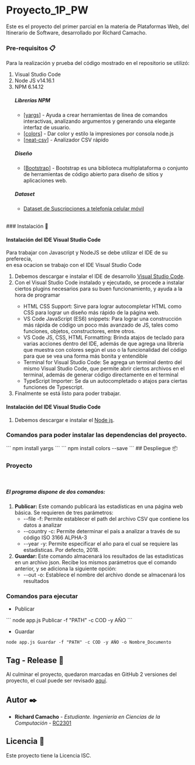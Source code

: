 # Proyecto_1P_PW
Este es el proyecto del primer parcial en la materia de Plataformas Web, del Itinerario de Software, desarrollado por Richard Camacho.
### Pre-requisitos 📋
Para la realización y prueba del código mostrado en el repositorio se utilizó:
<ol>
  <li>Visual Studio Code</li>
  <li>Node JS  v14.16.1</li>
  <li>NPM 6.14.12</li>
  <h5> Librerías NPM </h5>
<ul><li> [<a href="https://www.npmjs.com/package/yargs">yargs</a>] - Ayuda a crear herramientas de línea de comandos interactivas, analizando argumentos y generando una elegante interfaz de usuario.</li>
<li> [<a href="https://www.npmjs.com/package/colors">colors</a>] - Dar color y estilo la impresiones por consola node.js</li>
<li> [<a href="https://www.npmjs.com/package/neat-csv">neat-csv</a>] - Analizador CSV rápido</li></ul>
  <h5>Diseño</h5>
<ul><li>[<a href="https://getbootstrap.com/">Bootstrap</a>] - Bootstrap es una biblioteca multiplataforma o conjunto de herramientas de código abierto para diseño de sitios y aplicaciones web.</li>
</ul><h5> Dataset </h5><ul>
  <li> <a href="https://datos.bancomundial.org/indicador/IT.CEL.SETS">Dataset de Suscripciones a telefonía celular móvil </a></li></ul></ol><br/>
### Instalación 🔧
<h4>Instalación del IDE Visual Studio Code</h4>
<p>Para trabajar con Javascript y NodeJS se debe utilizar el IDE de su preferecia,<br>
en esa ocacion se trabajo con el IDE Visual Studio Code</p><ol>
<li>Debemos descargar e instalar el IDE de desarrollo <a href="https://code.visualstudio.com/Download">Visual Studio Code</a>. </li>
<li>Con el Visual Studio Code instalado y ejecutado, se procede a instalar ciertos plugins necesarios para su buen funcionamiento, y ayuda a la hora de programar</li>
<ul><li>HTML CSS Support: Sirve para lograr autocompletar HTML como CSS para lograr un diseño más rápido de la página web. </li>
<li>VS Code JavaScript (ES6) snippets: Para lograr una construcción más rápida de código un poco más avanzado de JS, tales como funciones, objetos, constructores, entre otros. </li>
<li>VS Code JS, CSS, HTML Formatting: Brinda atajos de teclado para varias acciones dentro del IDE, además de que agrega una librería que muestra con colores según el uso o la funcionalidad del código para que se vea una forma más bonita y entendible</li>
<li>Terminal for Visual Studio Code: Se agrega un terminal dentro del mismo Visual Studio Code, que permite abrir ciertos archivos en el terminal, además de generar código directamente en el terminal</li>
<li>TypeScript Importer: Se da un autocompletado o atajos para ciertas funciones de Typescript. </li></ul>
<li>Finalmente se está listo para poder trabajar.</li></ol>
<h4>Instalación del IDE Visual Studio Code</h4>
<ol><li>Debemos descargar e instalar el <a href="https://nodejs.org/es/download/">Node js</a>. </li></ol>
<h3>Comandos para poder instalar las dependencias del proyecto.</h3>
```
npm install yargs
```
```
npm install colors --save
```
## Despliegue 📦
<h3>Proyecto</h3><br>
  <h5>El programa dispone de dos comandos: </h5>
  <ol>
        <li><b>Publicar:</b> Este comando publicará las estadísticas en una página web básica. Se requieren de tres parámetros:<ul>
         <li>--file -f: Permite establecer el path del archivo CSV que contiene los datos a analizar</li>
         <li>--country -c: Permite determinar el país a analizar a través de su código ISO 3166 ALPHA-3</li>
         <li>--year -y: Permite especificar el año para el cual se requiere las estadísticas. Por defecto, 2018.</li></ul></li>
    <li> <b> Guardar: </b> Este comando almacenará los resultados de las estadísticas en un archivo json. Recibe los mismos parámetros que el comando anterior, y se adiciona la siguiente opción:
    <ul><li>--out -o: Establece el nombre del archivo donde se almacenará los resultados</li></ul></li></ol>
<h3>Comandos para ejecutar</h3> 
<ul><li>Publicar</li></ul>
```
node app.js Publicar -f "PATH" -c COD -y AÑO 
```
<ul><li>Guardar</li></ul> 

```
node app.js Guardar -f "PATH" -c COD -y AÑO -o Nombre_Documento 
```
## Tag - Release 📌
Al culminar el proyecto, quedaron marcadas en GitHub 2 versiones del proyecto, el cual puede ser revisado [aquí](https://github.com/RC2301/Proyecto_1P_PW/releases).
## Autor ✒️
- **Richard Camacho** - _Estudiante. Ingeniería en Ciencias de la Computación_ - [RC2301](https://github.com/RC2301)
## Licencia 📄
Este proyecto tiene la Licencia ISC.